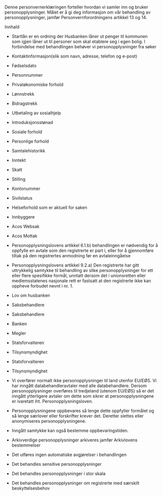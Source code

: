 <!-- title: Startlån og lån til tilpassing av bolig -->


  

Denne personvernerklæringen forteller hvordan vi samler inn og bruker personopplysninger. Målet er å gi deg informasjon om vår behandling av personopplysninger, jamfør Personvernforordningens artikkel 13 og 14.

  

Innhald

*   Startlån er en ordning der Husbanken låner ut penger til kommunen som igjen låner ut til personer som skal etablere seg i egen bolig. I forbindelse med behandlingen behøver vi personopplysninger fra søker  
    
*   Kontaktinformasjon(slik som navn, adresse, telefon og e-post)  
    
*   Fødselsdato  
    
*   Personnummer  
    
*   Privatøkonomiske forhold  
    
*   Lønnstrekk  
    
*   Bidragstrekk  
    
*   Utbetaling av sosialhjelp  
    
*   Introduksjonsstønad  
    
*   Sosiale forhold  
    
*   Personlige forhold  
    
*   Samtalehistorikk  
    
*   Inntekt  
    
*   Skatt  
    
*   Stilling  
    
*   Kontonummer  
    
*   Sivilstatus  
    
*   Helseforhold som er aktuell for saken  
    
*   Innbyggere  
    
*   Acos Websak  
    
*   Acos Mottak  
    
*   Personopplysningslovens artikkel 6.1.b) behandlingen er nødvendig for å oppfylle en avtale som den registrerte er part i, eller for å gjennomføre tiltak på den registrertes anmodning før en avtaleinngåelse  
    
*   Personopplysningslovens artikkel 9.2.a) Den registrerte har gitt uttrykkelig samtykke til behandling av slike personopplysninger for ett eller flere spesifikke formål, unntatt dersom det i unionsretten eller medlemsstatenes nasjonale rett er fastsatt at den registrerte ikke kan oppheve forbudet nevnt i nr. 1.  
    
*   Lov om husbanken  
    
*   Saksbehandlere  
    
*   Saksbehandlere  
    
*   Banken  
    
*   Megler  
    
*   Statsforvalteren  
    
*   Tilsynsmyndighet  
    
*   Statsforvalteren  
    
*   Tilsynsmyndighet  
    
*   Vi overfører normalt ikke personopplysninger til land utenfor EU/EØS. Vi har inngått databehandleravtaler med alle databehandlere. Dersom personopplysninger overføres til tredjeland (utenom EU/EØS) så er det inngått ytterligere avtaler om dette som sikrer at personopplysningene er ivaretatt iht. Personopplysningsloven.  
    
*   Personopplysningene oppbevares så lenge dette oppfyller formålet og så lenge særlover eller forskrifter krever det. Deretter slettes eller anonymiseres personopplysningene.  
    
*   Inngått samtykke kan også bestemme oppbevaringstiden.  
    
*   Arkivverdige personopplysninger arkiveres jamfør Arkivlovens bestemmelser  
    
*   Det utføres ingen automatiske avgjørelser i behandlingen  
    
*   Det behandles sensitive personopplysninger  
    
*   Det behandles personopplysninger i stor skala  
    
*   Det behandles personopplysninger om registrerte med særskilt beskyttelsesbehov